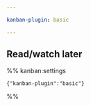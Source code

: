 ```yaml
---

kanban-plugin: basic

---
```


## Read/watch later





%% kanban:settings
```
{"kanban-plugin":"basic"}
```
%%